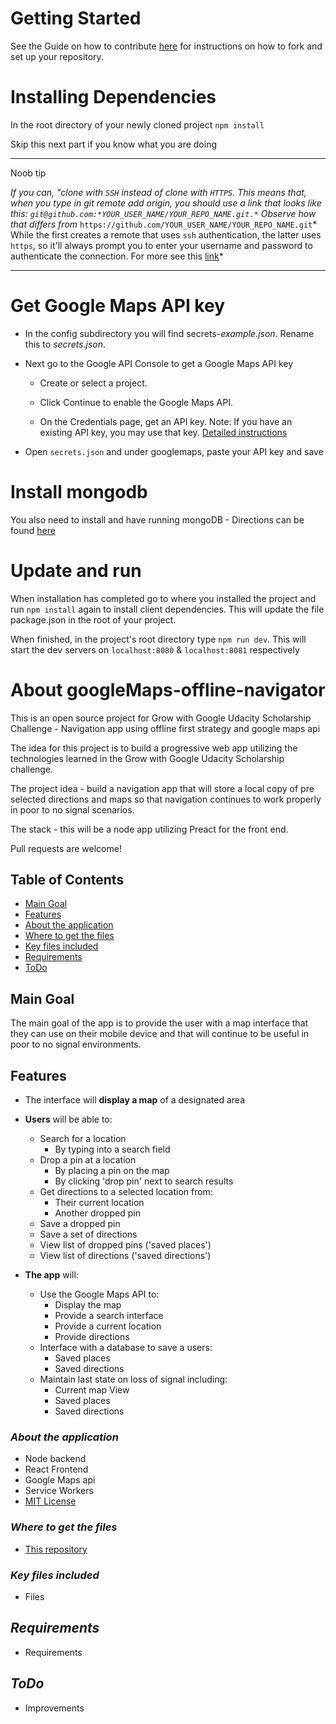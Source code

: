 # Getting Started
See the Guide on how to contribute [here](https://github.com/TheDevPath/googleMaps-offline-navigator/blob/development/CONTRIBUTING.md#how-to-contribute) for instructions on how to fork and set up your repository.

# Installing Dependencies
In the root directory of your newly cloned project `npm install`


Skip this next part if you know what you are doing

---

Noob tip 

*If you can, "clone with `SSH` instead of clone with `HTTPS`. This means that, when you type in git remote add origin, you should use a link that looks like this: `git@github.com:*YOUR_USER_NAME/YOUR_REPO_NAME.git.*` Observe how that differs from* `https://github.com/YOUR_USER_NAME/YOUR_REPO_NAME.git`* 
While the first creates a remote that uses `ssh` authentication, the latter uses `https`, so it'll always prompt you to enter your username and password to authenticate the connection. For more see this [link](https://gist.github.com/juemura/899241d73cf719de7f540fc68071bd7d)*

---

# Get Google Maps API key

- In the config subdirectory you will find secrets-*example.json*. Rename this to *secrets.json*. 

- Next go to the Google API Console to get a Google Maps API key

    - Create or select a project.

    - Click Continue to enable the Google Maps API.

    - On the Credentials page, get an API key. Note: If you have an existing API key, you may use that key.
[Detailed instructions](https://developers.google.com/maps/documentation/android-api/signup)

- Open `secrets.json` and under googlemaps, paste your API key and save

# Install mongodb

You also need to install and have running mongoDB - Directions can be found [here](https://docs.mongodb.com/manual/installation/)

# Update and run

When installation has completed go to where you installed the project and run `npm install` again to install client dependencies. This will update the file package.json in the root of your project. 

When finished, in the project's root directory type `npm run dev`. This will start the dev servers on `localhost:8080` & `localhost:8081` respectively



# About googleMaps-offline-navigator

This is an open source project for Grow with Google Udacity Scholarship Challenge - Navigation app using offline first strategy and google maps api

The idea for this project is to build a progressive web app utilizing the technologies learned in the Grow with Google Udacity Scholarship challenge.

The project idea - build a navigation app that will store a local copy of pre selected directions and maps so that navigation continues to work properly in poor to no signal scenarios.

The stack - this will be a node app utilizing Preact for the front end.

Pull requests are welcome!

## Table of Contents

- [Main Goal](#main-goal)
- [Features](#features)
- [About the application](#about-the-application)
- [Where to get the files](#where-to-get-the-files)
- [Key files included](#key-files-included)
- [Requirements](#requirements)
- [ToDo](#todo)


## Main Goal

The main goal of the app is to provide the user with a map interface that they can use on their mobile device and that will continue to be useful in poor to no signal environments.

## Features

* The interface will **display a map** of a designated area


* **Users** will be able to:  
    * Search for a location
        * By typing into a search field
    * Drop a pin at a location
        * By placing a pin on the map
        * By clicking 'drop pin' next to search results
    * Get directions to a selected location from:
        * Their current location
        * Another dropped pin
    * Save a dropped pin
    * Save a set of directions
    * View list of dropped pins ('saved places')
    * View list of directions ('saved directions')


* **The app** will:
    * Use the Google Maps API to:
        * Display the map
        * Provide a search interface
        * Provide a current location
        * Provide directions
    * Interface with a database to save a users:
        * Saved places
        * Saved directions
    * Maintain last state on loss of signal including:
        * Current map View
        * Saved places
        * Saved directions


### *About the application*
* Node backend
* React Frontend
* Google Maps api
* Service Workers
* [MIT License](../blob/master/LICENSE)

### *Where to get the files*
* [This repository](https://github.com/TheDevPath/googleMaps-offline-navigator)

### *Key files included*
* Files

## *Requirements*
* Requirements

## *ToDo*
* Improvements
